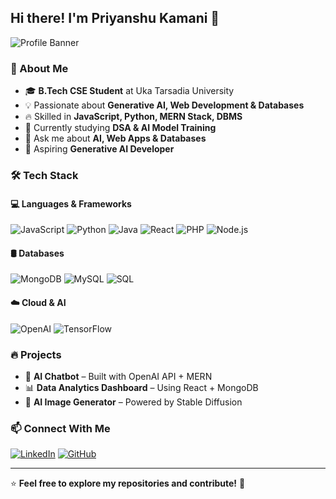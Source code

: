 ## Hi there! I'm Priyanshu Kamani 👋

![Profile Banner](https://source.unsplash.com/1600x400/?technology,ai)

### 🚀 About Me

- 🎓 **B.Tech CSE Student** at Uka Tarsadia University
- 💡 Passionate about **Generative AI, Web Development & Databases**
- 🔥 Skilled in **JavaScript, Python, MERN Stack, DBMS**
- 🌱 Currently studying **DSA & AI Model Training**
- 💬 Ask me about **AI, Web Apps & Databases**
- 🎯 Aspiring **Generative AI Developer**

### 🛠️ Tech Stack

#### 💻 Languages & Frameworks
![JavaScript](https://img.shields.io/badge/JavaScript-F7DF1E?style=for-the-badge&logo=javascript&logoColor=black)
![Python](https://img.shields.io/badge/Python-3776AB?style=for-the-badge&logo=python&logoColor=white)
![Java](https://img.shields.io/badge/Java-007396?style=for-the-badge&logo=java&logoColor=white)
![React](https://img.shields.io/badge/React-61DAFB?style=for-the-badge&logo=react&logoColor=black)
![PHP](https://img.shields.io/badge/PHP-777BB4?style=for-the-badge&logo=php&logoColor=white)
![Node.js](https://img.shields.io/badge/Node.js-339933?style=for-the-badge&logo=nodedotjs&logoColor=white)

#### 🛢️ Databases
![MongoDB](https://img.shields.io/badge/MongoDB-4EA94B?style=for-the-badge&logo=mongodb&logoColor=white)
![MySQL](https://img.shields.io/badge/MySQL-4479A1?style=for-the-badge&logo=mysql&logoColor=white)
![SQL](https://img.shields.io/badge/SQL-CC2927?style=for-the-badge&logo=microsoft-sql-server&logoColor=white)

#### ☁️ Cloud & AI
![OpenAI](https://img.shields.io/badge/OpenAI-412991?style=for-the-badge&logo=openai&logoColor=white)
![TensorFlow](https://img.shields.io/badge/TensorFlow-FF6F00?style=for-the-badge&logo=tensorflow&logoColor=white)

### 🔥 Projects
- 🧠 **AI Chatbot** – Built with OpenAI API + MERN
- 📊 **Data Analytics Dashboard** – Using React + MongoDB
- 🎨 **AI Image Generator** – Powered by Stable Diffusion

### 📫 Connect With Me
[![LinkedIn](https://img.shields.io/badge/LinkedIn-Priyanshu_Kamani-blue?style=for-the-badge&logo=linkedin)](https://www.linkedin.com/in/priyanshu-kamani-5aa70a306/)
[![GitHub](https://img.shields.io/badge/GitHub-Priyanshu_Kamani-black?style=for-the-badge&logo=github)](https://github.com/PBKamani)

---

⭐ **Feel free to explore my repositories and contribute!** 🚀
